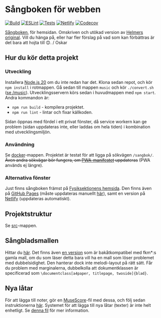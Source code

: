 # Sångboken för webben
[![Build](https://img.shields.io/github/actions/workflow/status/Fysiksektionen/sangbok-html/build-vue.yml?logo=github&label=Build)](https://github.com/Fysiksektionen/sangbok-html/actions/workflows/build-vue.yml) 
[![ESLint](https://img.shields.io/github/actions/workflow/status/Fysiksektionen/sangbok-html/lint.yml?logo=github&label=Lint)](https://github.com/Fysiksektionen/sangbok-html/actions/workflows/lint.yml) 
[![Tests](https://img.shields.io/github/actions/workflow/status/Fysiksektionen/sangbok-html/vitest.yml?logo=github&label=Tests)](https://github.com/Fysiksektionen/sangbok-html/actions/workflows/vitest.yml) 
[![Netlify](https://img.shields.io/netlify/1e6dc2eb-31a1-4121-acd8-c72ee6356ef4?logo=netlify&label=Netlify)](https://f-kth-sangbok.netlify.app)
[![Codecov](https://img.shields.io/codecov/c/github/Fysiksektionen/sangbok-html?logo=codecov&label=Coverage)](https://codecov.io/gh/Fysiksektionen/sangbok-html)

[Sångboken](https://f.kth.se/sangbok/), för hemsidan. Omskriven och utökad version av [Helmers original](https://github.com/HelmerNylen/sangbok-f). Vill du hänga på, eller har fler förslag på vad som kan förbättras är det bara att hojta till 😊.
/ Oskar

## Hur du kör detta projekt
### Utveckling
Installera [Node.js 20](https://nodejs.org) om du inte redan har det. Klona sedan repot, och kör `npm install` i rotmappen. Gå sedan till mappen `music` och kör `./convert.sh` ([se /music](music/Readme.md)). Utvecklingsservern körs sedan i huvudmappen med `npm start`. Andra kommandon är:
* `npm run build` - kompilera projektet.
* `npm run lint` - lintar och fixar källkoden.

Sidan öppnas med fördel i ett privat fönster, då service workern kan ge problem (sidan uppdateras inte, eller laddas om hela tiden) i kombination med utvecklingsmiljön.

### Användning
Se [docker](docker)-mappen. Projektet är testat för att ligga på sökvägen `/sangbok/`. ~~Även andra sökvägar bör fungera, om [PWA-manifestet](public/pwa/manifest.json) uppdateras~~ (PWA används ej längre).

### Alternativa fönster
Just finns sångboken främst på [Fysiksektionens hemsida](https://f.kth.se/sangbok/). Den finns även på [GitHub Pages](https://fysiksektionen.github.io/) (måste uppdateras manuellt [här](https://github.com/Fysiksektionen/fysiksektionen.github.io)), samt en version på [Netlify](https://f-kth-sangbok.netlify.app/) (uppdateras automatiskt).

## Projektstruktur
Se [src](src/Readme.md)-mappen.

## Sångbladsmallen
Hittar du [här](public/tex/blad.cls). Det finns även [en version](public/tex/blad.v1.1.3.cls) som är bakåtkompatibel med fkm*:s gamla mall, om du som läser detta bara vill ha en mall som löser problemet med dubbelsidighet. Den hanterar dock inte melodi-layout på rätt sätt. Får du problem med marginalerna, dubbelkolla att dokumentklassen är specificerad som `\documentclass[a4paper, titlepage, twoside]{blad}`.

## Nya låtar
För att lägga till noter, gör en [MuseScore](https://musescore.org/)-fil med dessa, och följ sedan instruktionerna [här](music/README.md). Systemet för att lägga till nya låtar (texter) är inte helt enhetligt. Se [denna fil](src/lyrics/README.md) för mer information.
